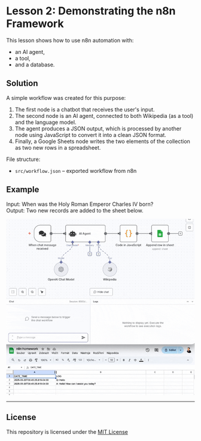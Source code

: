 # Lesson 2: Demonstrating the n8n Framework

This lesson shows how to use n8n automation with:
- an AI agent,
- a tool,
- and a database.

## Solution
A simple workflow was created for this purpose:
1. The first node is a chatbot that receives the user's input.
2. The second node is an AI agent, connected to both Wikipedia (as a tool) and the language model.
3. The agent produces a JSON output, which is processed by another node using JavaScript to convert it into a clean JSON format.
4. Finally, a Google Sheets node writes the two elements of the collection as two new rows in a spreadsheet.

File structure:
- `src/workflow.json` – exported workflow from n8n

## Example
Input: When was the Holy Roman Emperor Charles IV born?  
Output: Two new records are added to the sheet below.

![n8n Workflow Example](assets/workflow_run.gif)

---

## License
This repository is licensed under the [MIT License](LICENSE)
